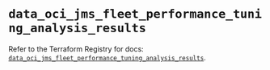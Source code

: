 # `data_oci_jms_fleet_performance_tuning_analysis_results`

Refer to the Terraform Registry for docs: [`data_oci_jms_fleet_performance_tuning_analysis_results`](https://registry.terraform.io/providers/hashicorp/oci/7.19.0/docs/data-sources/jms_fleet_performance_tuning_analysis_results).

